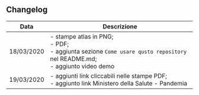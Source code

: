 ## Changelog

Data| Descrizione
----|----
18/03/2020| - stampe atlas in PNG; <br>- PDF; <br>- aggiunta sezione `Come usare qusto repository` nel README.md; <br>- aggiunto video demo
19/03/2020 | - aggiunti link cliccabili nelle stampe PDF; <br> - aggiunto link Ministero della Salute - Pandemia
